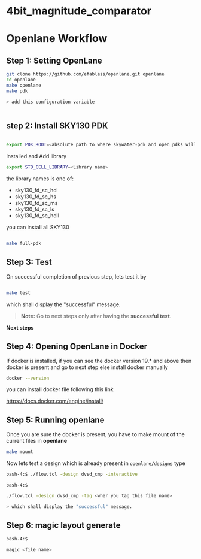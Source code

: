 # 4bit_magnitude_comparator





# Openlane Workflow

## Step 1: Setting OpenLane

```sh
git clone https://github.com/efabless/openlane.git openlane
cd openlane 
make openlane 
make pdk

> add this configuration variable



```
## step 2: Install SKY130 PDK 

```sh

export PDK_ROOT=<absolute path to where skywater-pdk and open_pdks will reside>
```       
Installed and Add library
```sh
export STD_CELL_LIBRARY=<Library name>
```       
the library names is one of:

- sky130_fd_sc_hd
- sky130_fd_sc_hs
- sky130_fd_sc_ms
- sky130_fd_sc_ls
- sky130_fd_sc_hdll
       
       
you can install all SKY130  
```sh

make full-pdk
```       
 

## Step 3: Test

On successful completion of previous step, lets test it by

```sh

make test
```

which shall display the "successful" message. 

> **Note:** Go to next steps only after having the **successful test**.

**Next steps**

## Step 4: Opening OpenLane in Docker

If docker is installed, if you can see the docker version 19.* and above then docker is present and go to next step else install docker manually

```sh
docker --version


```

you can install docker file following this link 

https://docs.docker.com/engine/install/


## Step 5: Running openlane

Once you are sure the docker is present, you have to make mount of the current files in **openlane**

```sh
make mount

```
Now lets test a design which is already present in `openlane/designs` type 

```sh
bash-4:$ ./flow.tcl -design dvsd_cmp -interactive 
```

```sh
bash-4:$

./flow.tcl -design dvsd_cmp -tag <wher you tag this file name>

> which shall display the "successful" message. 

```

## Step 6: magic layout generate 


```sh
bash-4:$

magic <file name>

```

